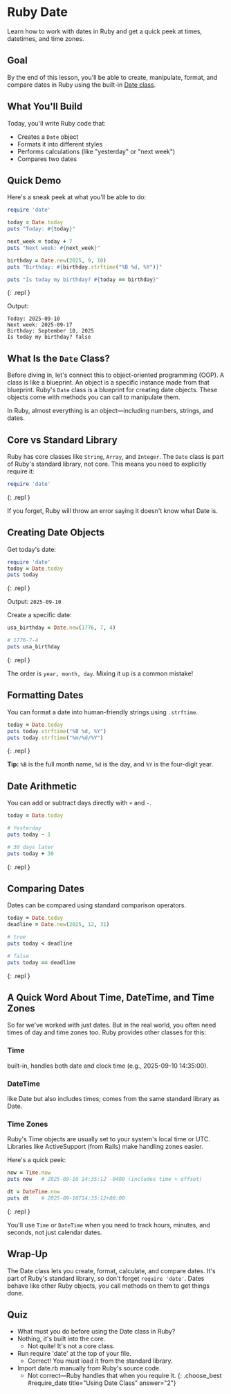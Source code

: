 # Ruby Date

Learn how to work with dates in Ruby and get a quick peek at times, datetimes, and time zones.

## Goal

By the end of this lesson, you'll be able to create, manipulate, format, and compare dates in Ruby using the built-in [Date class](https://docs.ruby-lang.org/en/master/Date.html).

## What You'll Build

Today, you'll write Ruby code that:

- Creates a `Date` object
- Formats it into different styles
- Performs calculations (like "yesterday" or "next week")
- Compares two dates

## Quick Demo

Here's a sneak peek at what you'll be able to do:

```ruby
require 'date'

today = Date.today
puts "Today: #{today}"

next_week = today + 7
puts "Next week: #{next_week}"

birthday = Date.new(2025, 9, 10)
puts "Birthday: #{birthday.strftime("%B %d, %Y")}"

puts "Is today my birthday? #{today == birthday}"
```
{: .repl }

Output:

```
Today: 2025-09-10
Next week: 2025-09-17
Birthday: September 10, 2025
Is today my birthday? false
```

## What Is the `Date` Class?

Before diving in, let's connect this to object-oriented programming (OOP). A class is like a blueprint. An object is a specific instance made from that blueprint. Ruby's `Date` class is a blueprint for creating date objects. These objects come with methods you can call to manipulate them.

<aside class="tip">
  In Ruby, almost everything is an object—including numbers, strings, and dates.
</aside>

## Core vs Standard Library

Ruby has core classes like `String`, `Array`, and `Integer`. The `Date` class is part of Ruby's standard library, not core. This means you need to explicitly require it:

```ruby
require 'date'
```
{: .repl }

If you forget, Ruby will throw an error saying it doesn't know what Date is.

## Creating Date Objects

Get today's date:

```ruby
require 'date'
today = Date.today
puts today
```
{: .repl }

Output: `2025-09-10`

Create a specific date:

```ruby
usa_birthday = Date.new(1776, 7, 4)

# 1776-7-4
puts usa_birthday
```
{: .repl }

<aside class="warning">
  The order is <code>year, month, day</code>. Mixing it up is a common mistake!
</aside>

## Formatting Dates

You can format a date into human-friendly strings using `.strftime`.

```ruby
today = Date.today
puts today.strftime("%B %d, %Y")
puts today.strftime("%m/%d/%Y")
```
{: .repl }

<aside class="tip">
<strong>Tip:</strong> <code>%B</code> is the full month name, <code>%d</code> is the day, and <code>%Y</code> is the four-digit year. </aside>

## Date Arithmetic

You can add or subtract days directly with `+` and `-`.

```ruby
today = Date.today

# Yesterday
puts today - 1

# 30 days later
puts today + 30
```
{: .repl }

## Comparing Dates

Dates can be compared using standard comparison operators.

```ruby
today = Date.today
deadline = Date.new(2025, 12, 31)

# true
puts today < deadline

# false
puts today == deadline
```
{: .repl }

## A Quick Word About Time, DateTime, and Time Zones

So far we've worked with just dates. But in the real world, you often need times of day and time zones too. Ruby provides other classes for this:

### Time

built-in, handles both date and clock time (e.g., 2025-09-10 14:35:00).

### DateTime

like Date but also includes times; comes from the same standard library as Date.

### Time Zones

Ruby's Time objects are usually set to your system's local time or UTC. Libraries like ActiveSupport (from Rails) make handling zones easier.

Here's a quick peek:

```ruby
now = Time.now
puts now   # 2025-09-10 14:35:12 -0400 (includes time + offset)

dt = DateTime.now
puts dt    # 2025-09-10T14:35:12+00:00
```
{: .repl }

<aside class="tip">
  You'll use <code>Time</code> or <code>DateTime</code> when you need to track hours, minutes, and seconds, not just calendar dates.
</aside>

## Wrap-Up

The Date class lets you create, format, calculate, and compare dates. It's part of Ruby's standard library, so don't forget `require 'date'`. Dates behave like other Ruby objects, you call methods on them to get things done.

## Quiz

- What must you do before using the Date class in Ruby?
- Nothing, it's built into the core.
  - Not quite! It's not a core class.
- Run require 'date' at the top of your file.
  - Correct! You must load it from the standard library.
- Import date.rb manually from Ruby's source code.
  - Not correct—Ruby handles that when you require it.
{: .choose_best #require_date title="Using Date Class" answer="2"}
